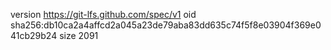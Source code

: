 version https://git-lfs.github.com/spec/v1
oid sha256:db10ca2a4affcd2a045a23de79aba83dd635c74f5f8e03904f369e041cb29b24
size 2091
